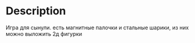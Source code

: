 Description
===========

Игра для сынули.
есть магнитные палочки и стальные шарики, из них можно выложить 2д фигурки
